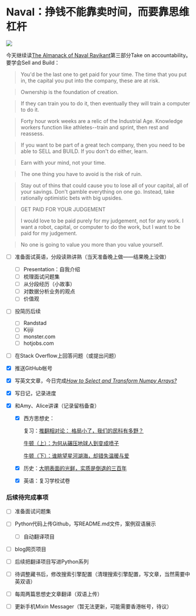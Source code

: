# Naval：挣钱不能靠卖时间，而要靠思维杠杆


![](https://doraemonj.github.io/pics/create_your_brand.jpeg)

今天继续读[The Almanack of Naval Ravikant](https://doraemonj.github.io/docs/b15_the_almanack_of_naval_ravikant_final/The-Almanack-of-Naval-Ravikant_Final.pdf)第三部分Take on accountability。要学会Sell and Build：

>   You'd be the last one to get paid for your time. The time that you put in, the capital you put into the company, these are at risk.

>   Ownership is the foundation of creation.

>   If they can train you to do it, then eventually they will train a computer to do it.

>   Forty hour work weeks are a relic of the Industrial Age. Knowledge workers function like athletes--train and sprint, then rest and reassess.

>   If you want to be part of a great tech company, then you need to be able to SELL and BUILD. If you don't do either, learn.

>   Earn with your mind, not your time.

>   The one thing you have to avoid is the risk of ruin.

>   Stay out of thins that could cause you to lose all of your capital, all of your savings. Don't gamble everything on one go. Instead, take rationally optimistic bets with big upsides.

>   GET PAID FOR YOUR JUDGEMENT
>
>   I would love to be paid purely for my judgement, not for any work. I want a robot, capital, or computer to do the work, but I want to be paid for my judgement.

>   No one is going to value you more than you value yourself.

-   [ ] 准备面试英语，分段读熟讲熟（当天准备晚上做——结果晚上没做）

    -   [ ] Presentation：自我介绍
    -   [ ] 梳理面试问题集
    -   [ ] 从分段经历（小故事）
    -   [ ] 对数据分析业务的观点
    -   [ ] 价值观
    
-   [ ] 投简历后续
    -   [ ] Randstad
    -   [ ] Kijiji
    -   [ ] monster.com
    -   [ ] hotjobs.com
    
-   [ ] 在Stack Overflow上回答问题（或提出问题）

-   [x] 推送GitHub帐号

-   [x] 写英文文章，今日完成[*How to Select and Transform Numpy Arrays?*](https://doraemonj.github.io/a_python_003/)

-   [x] 写日记，记录进度

-   [x] 和Amy、Alice讲课（记录留档备查）

    -   [x] 西方思想史：

        复习：[推翻相对论： 格局小了，我们的民科有多野？](https://www.youtube.com/watch?v=a6hrS-0ntVQ)

        [牛顿（上）：为何从碾压地球人到变成喷子](https://www.ixigua.com/6977560674838774275?logTag=5a699d24b1b6c3337cd1)
    
        [牛顿（下）：谁眺望星河湖海，却错失温暖与爱](https://www.ixigua.com/6977562548828799526?logTag=d8d34b88114399297aad)
    
    -   [x] 历史：[大明表面的光鲜，实质是倒退的三百年](https://mp.weixin.qq.com/s/2M6rk-c28Dsv4hnI_KYQPA)
    
    -   [x] 英语：复习学校试卷


### 后续待完成事项

-   [ ] 准备面试问题集
-   [ ] Python代码上传Github，写README.md文件，案例双语展示

    -   [ ] 自动翻译项目
-   [ ] blog网页项目
-   [ ] 后续把翻译项目写进Python系列

-   [ ] 待调整藏书后，修改搜索引擎配置（清理搜索引擎配置，写文章，当然需要中英双语）
-   [ ] 每周两篇思想史文章翻译（双语上传）

-   [ ] 更新手机Mixin Messager（暂无法更新，可能需要香港帐号，待议）

